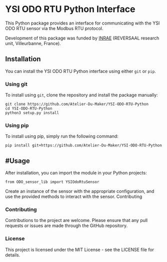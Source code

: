# YSI ODO RTU Python Interface

This Python package provides an interface for communicating with the YSI ODO RTU sensor via the Modbus RTU protocol.

Development of this package was funded by [INRAE](https://www.inrae.fr/) (REVERSAAL research unit, Villeurbanne, France).

## Installation

You can install the YSI ODO RTU Python interface using either `git` or `pip`.

### Using git

To install using `git`, clone the repository and install the package manually:

```shell
git clone https://github.com/Atelier-Du-Maker/YSI-ODO-RTU-Python
cd YSI-ODO-RTU-Python
python3 setup.py install
```
### Using pip

To install using pip, simply run the following command:
```shell
pip install git+https://github.com/Atelier-Du-Maker/YSI-ODO-RTU-Python
```

## #Usage

After installation, you can import the module in your Python projects:
```shell
from ODO_sensor_lib import YSIOdoRtuSensor
```

Create an instance of the sensor with the appropriate configuration, and use the provided methods to interact with the sensor.
Contributing

### Contributing
Contributions to the project are welcome. Please ensure that any pull requests or issues are made through the GitHub repository.

### License
This project is licensed under the MIT License - see the LICENSE file for details.

